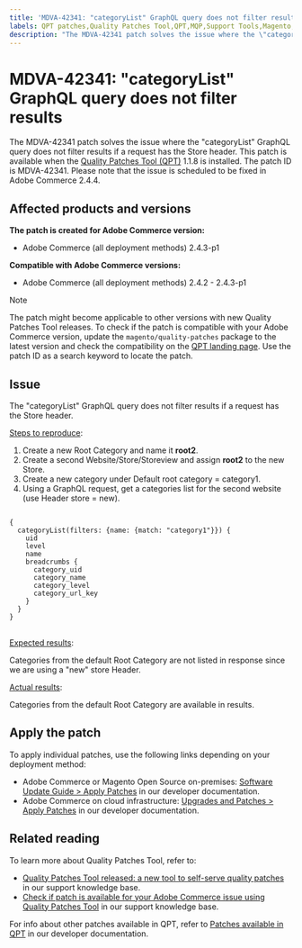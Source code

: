 ```yaml
---
title: 'MDVA-42341: "categoryList" GraphQL query does not filter results'
labels: QPT patches,Quality Patches Tool,QPT,MQP,Support Tools,Magento,Adobe Commerce,cloud infrastructure,on-premises,GraphQL,categoryList,filter,2.4.2,2.4.2-p1,2.4.2-p2,2.4.3,2.4.3-p1,QPT 1.1.8
description: "The MDVA-42341 patch solves the issue where the \"categoryList\" GraphQL query does not filter results if a request has the Store header. This patch is available when the [Quality Patches Tool (QPT)](https://support.magento.com/hc/en-us/articles/360047139492) 1.1.8 is installed. The patch ID is MDVA-42341. Please note that the issue is scheduled to be fixed in Adobe Commerce 2.4.4."
---
```


# MDVA-42341: "categoryList" GraphQL query does not filter results

The MDVA-42341 patch solves the issue where the "categoryList" GraphQL query does not filter results if a request has the Store header. This patch is available when the [Quality Patches Tool (QPT)](https://support.magento.com/hc/en-us/articles/360047139492) 1.1.8 is installed. The patch ID is MDVA-42341. Please note that the issue is scheduled to be fixed in Adobe Commerce 2.4.4.

## Affected products and versions

**The patch is created for Adobe Commerce version:**

* Adobe Commerce (all deployment methods) 2.4.3-p1

**Compatible with Adobe Commerce versions:**

* Adobe Commerce (all deployment methods) 2.4.2 - 2.4.3-p1

>[!NOTE]
>
>The patch might become applicable to other versions with new Quality Patches Tool releases. To check if the patch is compatible with your Adobe Commerce version, update the `magento/quality-patches` package to the latest version and check the compatibility on the [QPT landing page](https://devdocs.magento.com/quality-patches/tool.html#patch-grid). Use the patch ID as a search keyword to locate the patch.

## Issue

The "categoryList" GraphQL query does not filter results if a request has the Store header.

<u>Steps to reproduce</u>:

1. Create a new Root Category and name it **root2**.
1. Create a second Website/Store/Storeview and assign **root2** to the new Store.
1. Create a new category under Default root category = category1.
1. Using a GraphQL request, get a categories list for the second website (use Header store = new).

<pre>
<code class="language-graphql">
{
  categoryList(filters: {name: {match: "category1"}}) {
    uid
    level
    name
    breadcrumbs {
      category_uid
      category_name
      category_level
      category_url_key
    }
  }
}
</code>
</pre>

<u>Expected results</u>:

Categories from the default Root Category are not listed in response since we are using a "new" store Header.

<u>Actual results</u>:

Categories from the default Root Category are available in results.

## Apply the patch

To apply individual patches, use the following links depending on your deployment method:

* Adobe Commerce or Magento Open Source on-premises: [Software Update Guide > Apply Patches](https://devdocs.magento.com/guides/v2.4/comp-mgr/patching/mqp.html) in our developer documentation.
* Adobe Commerce on cloud infrastructure: [Upgrades and Patches > Apply Patches](https://devdocs.magento.com/cloud/project/project-patch.html) in our developer documentation.

## Related reading

To learn more about Quality Patches Tool, refer to:

* [Quality Patches Tool released: a new tool to self-serve quality patches](https://support.magento.com/hc/en-us/articles/360047139492) in our support knowledge base.
* [Check if patch is available for your Adobe Commerce issue using Quality Patches Tool](https://support.magento.com/hc/en-us/articles/360047125252) in our support knowledge base.

For info about other patches available in QPT, refer to [Patches available in QPT](https://devdocs.magento.com/quality-patches/tool.html#patch-grid) in our developer documentation.
